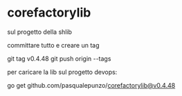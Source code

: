 # corefactorylib

sul progetto della shlib 

committare tutto e creare un tag

git tag v0.4.48
git push origin --tags


 

 

per caricare la lib sul progetto devops:

go get github.com/pasqualepunzo/corefactorylib@v0.4.48

